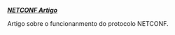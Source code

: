  ***[NETCONF Artigo](https://www.linkedin.com/pulse/automa%25C3%25A7%25C3%25A3o-de-rede-com-johne-andr%25C3%25A9-de-jesus/?trackingId=wEga790hTUWjy%2BFMDAX6SQ%3D%3D)***
 
 Artigo sobre o funcionanmento do protocolo NETCONF.
